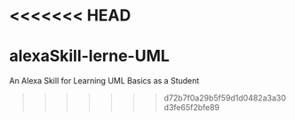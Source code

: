 <<<<<<< HEAD
=======
# alexaSkill-lerne-UML
An Alexa Skill for Learning UML Basics as a Student
>>>>>>> d72b7f0a29b5f59d1d0482a3a30d3fe65f2bfe89

